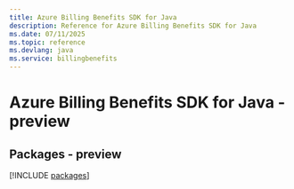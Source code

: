 ```yaml
---
title: Azure Billing Benefits SDK for Java
description: Reference for Azure Billing Benefits SDK for Java
ms.date: 07/11/2025
ms.topic: reference
ms.devlang: java
ms.service: billingbenefits
---
```

# Azure Billing Benefits SDK for Java - preview
## Packages - preview
[!INCLUDE [packages](billing-benefits-index.md)]